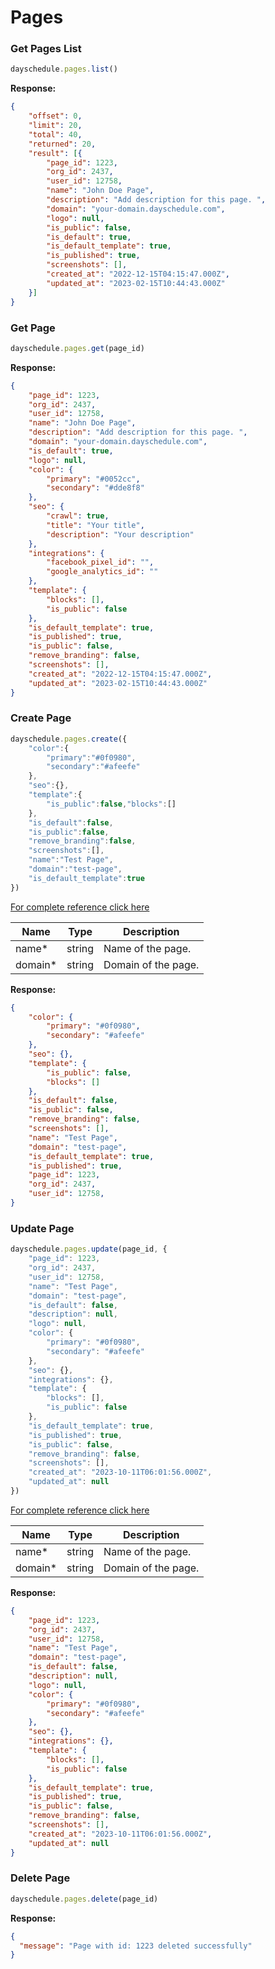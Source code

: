 # Pages

### Get Pages List
```js
dayschedule.pages.list()
```

**Response:**
```json
{
    "offset": 0,
    "limit": 20,
    "total": 40,
    "returned": 20, 
    "result": [{
        "page_id": 1223,
        "org_id": 2437,
        "user_id": 12758,
        "name": "John Doe Page",
        "description": "Add description for this page. ",
        "domain": "your-domain.dayschedule.com",
        "logo": null,
        "is_public": false,
        "is_default": true,
        "is_default_template": true,
        "is_published": true,
        "screenshots": [],
        "created_at": "2022-12-15T04:15:47.000Z",
        "updated_at": "2023-02-15T10:44:43.000Z"
    }]
}
```

### Get Page
```js
dayschedule.pages.get(page_id)
```

**Response:**
```json
{
    "page_id": 1223,
    "org_id": 2437,
    "user_id": 12758,
    "name": "John Doe Page",
    "description": "Add description for this page. ",
    "domain": "your-domain.dayschedule.com",
    "is_default": true,
    "logo": null,
    "color": {
        "primary": "#0052cc",
        "secondary": "#dde8f8"
    },
    "seo": {
        "crawl": true,
        "title": "Your title",
        "description": "Your description"
    },
    "integrations": {
        "facebook_pixel_id": "",
        "google_analytics_id": ""
    },
    "template": {
        "blocks": [],
        "is_public": false
    },
    "is_default_template": true,
    "is_published": true,
    "is_public": false,
    "remove_branding": false,
    "screenshots": [],
    "created_at": "2022-12-15T04:15:47.000Z",
    "updated_at": "2023-02-15T10:44:43.000Z"
}
```

### Create Page
```js
dayschedule.pages.create({
    "color":{
        "primary":"#0f0980",
        "secondary":"#afeefe"
    },
    "seo":{},
    "template":{
        "is_public":false,"blocks":[]
    },
    "is_default":false,
    "is_public":false,
    "remove_branding":false,
    "screenshots":[],
    "name":"Test Page",
    "domain":"test-page",
    "is_default_template":true
})
```

[For complete reference click here](https://dayschedule.com/docs/api#tag/Pages/operation/PageController_createPage)

| Name          | Type        | Description                                 |
|---------------|-------------|---------------------------------------------|
| name*     | string      |  Name of the page.                |
| domain*     | string      | Domain of the page.             |

**Response:**
```json
{
    "color": {
        "primary": "#0f0980",
        "secondary": "#afeefe"
    },
    "seo": {},
    "template": {
        "is_public": false,
        "blocks": []
    },
    "is_default": false,
    "is_public": false,
    "remove_branding": false,
    "screenshots": [],
    "name": "Test Page",
    "domain": "test-page",
    "is_default_template": true,
    "is_published": true,
    "page_id": 1223,
    "org_id": 2437,
    "user_id": 12758,
}
```

### Update Page
```js
dayschedule.pages.update(page_id, {
    "page_id": 1223,
    "org_id": 2437,
    "user_id": 12758,
    "name": "Test Page",
    "domain": "test-page",
    "is_default": false,
    "description": null,
    "logo": null,
    "color": {
        "primary": "#0f0980",
        "secondary": "#afeefe"
    },
    "seo": {},
    "integrations": {},
    "template": {
        "blocks": [],
        "is_public": false
    },
    "is_default_template": true,
    "is_published": true,
    "is_public": false,
    "remove_branding": false,
    "screenshots": [],
    "created_at": "2023-10-11T06:01:56.000Z",
    "updated_at": null
})
```

[For complete reference click here](https://dayschedule.com/docs/api#tag/Pages/operation/PageController_createPage)

| Name          | Type        | Description                                 |
|---------------|-------------|---------------------------------------------|
| name*     | string      |  Name of the page.                |
| domain*     | string      | Domain of the page.             |

**Response:**
```json
{
    "page_id": 1223,
    "org_id": 2437,
    "user_id": 12758,
    "name": "Test Page",
    "domain": "test-page",
    "is_default": false,
    "description": null,
    "logo": null,
    "color": {
        "primary": "#0f0980",
        "secondary": "#afeefe"
    },
    "seo": {},
    "integrations": {},
    "template": {
        "blocks": [],
        "is_public": false
    },
    "is_default_template": true,
    "is_published": true,
    "is_public": false,
    "remove_branding": false,
    "screenshots": [],
    "created_at": "2023-10-11T06:01:56.000Z",
    "updated_at": null
}
```

### Delete Page
```js
dayschedule.pages.delete(page_id)
```
**Response:**
```json
{
  "message": "Page with id: 1223 deleted successfully"
}
```